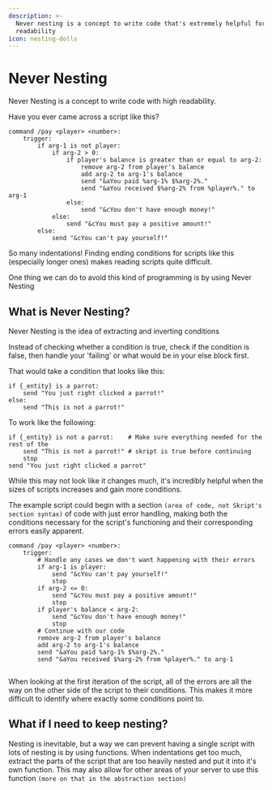 ```yaml
---
description: >-
  Never nesting is a concept to write code that's extremely helpful for
  readability
icon: nesting-dolls
---
```


# Never Nesting

Never Nesting is a concept to write code with high readability.

Have you ever came across a script like this?

```applescript
command /pay <player> <number>:
    trigger:
        if arg-1 is not player:
            if arg-2 > 0:
                if player's balance is greater than or equal to arg-2:
                    remove arg-2 from player's balance
                    add arg-2 to arg-1's balance
                    send "&aYou paid %arg-1% $%arg-2%."
                    send "&aYou received $%arg-2% from %player%." to arg-1
                else:
                    send "&cYou don't have enough money!"
            else:
                send "&cYou must pay a positive amount!"
        else:
            send "&cYou can't pay yourself!"
```

So many indentations! Finding ending conditions for scripts like this (especially longer ones) makes reading scripts quite difficult.

One thing we can do to avoid this kind of programming is by using Never Nesting

## What is Never Nesting?

Never Nesting is the idea of extracting and inverting conditions

Instead of checking whether a condition is true, check if the condition is false, then handle your 'failing' or what would be in your else block first.

That would take a condition that looks like this:

```applescript
if {_entity} is a parrot:
    send "You just right clicked a parrot!"
else:
    send "This is not a parrot!"
```

To work like the following:

```applescript
if {_entity} is not a parrot:    # Make sure everything needed for the rest of the  
    send "This is not a parrot!" # skript is true before continuing
    stop
send "You just right clicked a parrot"
```

While this may not look like it changes much, it's incredibly helpful when the sizes of scripts increases and gain more conditions.

The example script could begin with a section `(area of code, not Skript's section syntax)` of code with just error handling, making both the conditions necessary for the script's functioning and their corresponding errors easily apparent.

```applescript
command /pay <player> <number>:
    trigger:
        # Handle any cases we don't want happening with their errors
        if arg-1 is player:
            send "&cYou can't pay yourself!"
            stop
        if arg-2 <= 0:
            send "&cYou must pay a positive amount!"
            stop
        if player's balance < arg-2:
            send "&cYou don't have enough money!"
            stop
        # Continue with our code
        remove arg-2 from player's balance
        add arg-2 to arg-1's balance
        send "&aYou paid %arg-1% $%arg-2%."
        send "&aYou received $%arg-2% from %player%." to arg-1
            
```

When looking at the first iteration of the script, all of the errors are all the way on the other side of the script to their conditions. This makes it more difficult to identify where exactly some conditions point to.

## What if I need to keep nesting?

Nesting is inevitable, but a way we can prevent having a single script with lots of nesting is by using functions. When indentations get too much, extract the parts of the script that are too heavily nested and put it into it's own function. This may also allow for other areas of your server to use this function `(more on that in the abstraction section)`&#x20;
